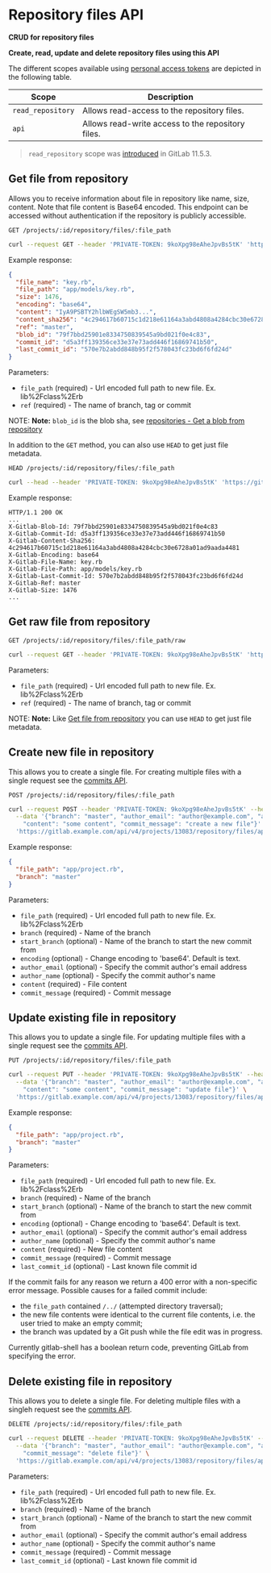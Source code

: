 # Repository files API

**CRUD for repository files**

**Create, read, update and delete repository files using this API**

The different scopes available using [personal access tokens](../user/profile/personal_access_tokens.md) are depicted
in the following table.

| Scope | Description |
| ----- | ----------- |
| `read_repository` | Allows read-access to the repository files. |
| `api` | Allows read-write access to the repository files. |

> `read_repository` scope was [introduced](https://gitlab.com/gitlab-org/gitlab-ce/merge_requests/23534) in GitLab 11.5.3.

## Get file from repository

Allows you to receive information about file in repository like name, size,
content. Note that file content is Base64 encoded. This endpoint can be accessed
without authentication if the repository is publicly accessible.

```
GET /projects/:id/repository/files/:file_path
```

```bash
curl --request GET --header 'PRIVATE-TOKEN: 9koXpg98eAheJpvBs5tK' 'https://gitlab.example.com/api/v4/projects/13083/repository/files/app%2Fmodels%2Fkey%2Erb?ref=master'
```

Example response:

```json
{
  "file_name": "key.rb",
  "file_path": "app/models/key.rb",
  "size": 1476,
  "encoding": "base64",
  "content": "IyA9PSBTY2hlbWEgSW5mb3...",
  "content_sha256": "4c294617b60715c1d218e61164a3abd4808a4284cbc30e6728a01ad9aada4481",
  "ref": "master",
  "blob_id": "79f7bbd25901e8334750839545a9bd021f0e4c83",
  "commit_id": "d5a3ff139356ce33e37e73add446f16869741b50",
  "last_commit_id": "570e7b2abdd848b95f2f578043fc23bd6f6fd24d"
}
```

Parameters:

- `file_path` (required) - Url encoded full path to new file. Ex. lib%2Fclass%2Erb
- `ref` (required) - The name of branch, tag or commit

NOTE: **Note:**
`blob_id` is the blob sha, see [repositories - Get a blob from repository](repositories.md#get-a-blob-from-repository)

In addition to the `GET` method, you can also use `HEAD` to get just file metadata.

```
HEAD /projects/:id/repository/files/:file_path
```

```bash
curl --head --header 'PRIVATE-TOKEN: 9koXpg98eAheJpvBs5tK' 'https://gitlab.example.com/api/v4/projects/13083/repository/files/app%2Fmodels%2Fkey%2Erb?ref=master'
```

Example response:

```text
HTTP/1.1 200 OK
...
X-Gitlab-Blob-Id: 79f7bbd25901e8334750839545a9bd021f0e4c83
X-Gitlab-Commit-Id: d5a3ff139356ce33e37e73add446f16869741b50
X-Gitlab-Content-Sha256: 4c294617b60715c1d218e61164a3abd4808a4284cbc30e6728a01ad9aada4481
X-Gitlab-Encoding: base64
X-Gitlab-File-Name: key.rb
X-Gitlab-File-Path: app/models/key.rb
X-Gitlab-Last-Commit-Id: 570e7b2abdd848b95f2f578043fc23bd6f6fd24d
X-Gitlab-Ref: master
X-Gitlab-Size: 1476
...
```

## Get raw file from repository

```
GET /projects/:id/repository/files/:file_path/raw
```

```bash
curl --request GET --header 'PRIVATE-TOKEN: 9koXpg98eAheJpvBs5tK' 'https://gitlab.example.com/api/v4/projects/13083/repository/files/app%2Fmodels%2Fkey%2Erb/raw?ref=master'
```

Parameters:

- `file_path` (required) - Url encoded full path to new file. Ex. lib%2Fclass%2Erb
- `ref` (required) - The name of branch, tag or commit

NOTE: **Note:**
Like [Get file from repository](repository_files.md#get-file-from-repository) you can use `HEAD` to get just file metadata.

## Create new file in repository

This allows you to create a single file. For creating multiple files with a single request see the [commits API](commits.html#create-a-commit-with-multiple-files-and-actions).

```
POST /projects/:id/repository/files/:file_path
```

```bash
curl --request POST --header 'PRIVATE-TOKEN: 9koXpg98eAheJpvBs5tK' --header "Content-Type: application/json" \
  --data '{"branch": "master", "author_email": "author@example.com", "author_name": "Firstname Lastname", \
    "content": "some content", "commit_message": "create a new file"}' \
  'https://gitlab.example.com/api/v4/projects/13083/repository/files/app%2Fproject%2Erb'
```

Example response:

```json
{
  "file_path": "app/project.rb",
  "branch": "master"
}
```

Parameters:

- `file_path` (required) - Url encoded full path to new file. Ex. lib%2Fclass%2Erb
- `branch` (required) - Name of the branch
- `start_branch` (optional) - Name of the branch to start the new commit from
- `encoding` (optional) - Change encoding to 'base64'. Default is text.
- `author_email` (optional) - Specify the commit author's email address
- `author_name` (optional) - Specify the commit author's name
- `content` (required) - File content
- `commit_message` (required) - Commit message

## Update existing file in repository

This allows you to update a single file. For updating multiple files with a single request see the [commits API](commits.html#create-a-commit-with-multiple-files-and-actions).

```
PUT /projects/:id/repository/files/:file_path
```

```bash
curl --request PUT --header 'PRIVATE-TOKEN: 9koXpg98eAheJpvBs5tK' --header "Content-Type: application/json" \
  --data '{"branch": "master", "author_email": "author@example.com", "author_name": "Firstname Lastname", \
    "content": "some content", "commit_message": "update file"}' \
  'https://gitlab.example.com/api/v4/projects/13083/repository/files/app%2Fproject%2Erb'
```

Example response:

```json
{
  "file_path": "app/project.rb",
  "branch": "master"
}
```

Parameters:

- `file_path` (required) - Url encoded full path to new file. Ex. lib%2Fclass%2Erb
- `branch` (required) - Name of the branch
- `start_branch` (optional) - Name of the branch to start the new commit from
- `encoding` (optional) - Change encoding to 'base64'. Default is text.
- `author_email` (optional) - Specify the commit author's email address
- `author_name` (optional) - Specify the commit author's name
- `content` (required) - New file content
- `commit_message` (required) - Commit message
- `last_commit_id` (optional) - Last known file commit id

If the commit fails for any reason we return a 400 error with a non-specific
error message. Possible causes for a failed commit include:
- the `file_path` contained `/../` (attempted directory traversal);
- the new file contents were identical to the current file contents, i.e. the
  user tried to make an empty commit;
- the branch was updated by a Git push while the file edit was in progress.

Currently gitlab-shell has a boolean return code, preventing GitLab from specifying the error.

## Delete existing file in repository

This allows you to delete a single file. For deleting multiple files with a singleh request see the [commits API](commits.html#create-a-commit-with-multiple-files-and-actions).

```
DELETE /projects/:id/repository/files/:file_path
```

```bash
curl --request DELETE --header 'PRIVATE-TOKEN: 9koXpg98eAheJpvBs5tK' --header "Content-Type: application/json" \
  --data '{"branch": "master", "author_email": "author@example.com", "author_name": "Firstname Lastname", \
    "commit_message": "delete file"}' \
  'https://gitlab.example.com/api/v4/projects/13083/repository/files/app%2Fproject%2Erb'
```

Parameters:

- `file_path` (required) - Url encoded full path to new file. Ex. lib%2Fclass%2Erb
- `branch` (required) - Name of the branch
- `start_branch` (optional) - Name of the branch to start the new commit from
- `author_email` (optional) - Specify the commit author's email address
- `author_name` (optional) - Specify the commit author's name
- `commit_message` (required) - Commit message
- `last_commit_id` (optional) - Last known file commit id
